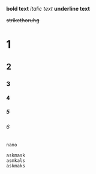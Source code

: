 **bold text**
*italic text*
__underline text__

~~strikethoruhg~~

# 1
## 2
### 3

#### 4
##### 5
###### 6

`nano`

```
askmask
asmkals
askmaks
```